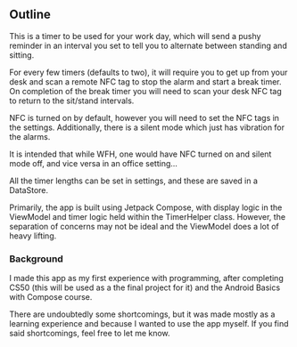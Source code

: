 ## Outline ##

This is a timer to be used for your work day, which will send a pushy reminder in an interval you set to tell you to alternate between standing and sitting.

For every few timers (defaults to two), it will require you to get up from your desk and scan a remote NFC tag to stop the alarm and start a break timer. On completion of the break timer you will need to scan your desk NFC tag to return to the sit/stand intervals.

NFC is turned on by default, however you will need to set the NFC tags in the settings.
Additionally, there is a silent mode which just has vibration for the alarms. 

It is intended that while WFH, one would have NFC turned on and silent mode off, and vice versa in an office setting...

All the timer lengths can be set in settings, and these are saved in a DataStore.

Primarily, the app is built using Jetpack Compose, with display logic in the ViewModel and timer logic held within the TimerHelper class. However, the separation of concerns may not be ideal and the ViewModel does a lot of heavy lifting.

### Background ###

I made this app as my first experience with programming, after completing CS50 (this will be used as a the final project for it) and the Android Basics with Compose course.

There are undoubtedly some shortcomings, but it was made mostly as a learning experience and because I wanted to use the app myself. If you find said shortcomings, feel free to let me know.
